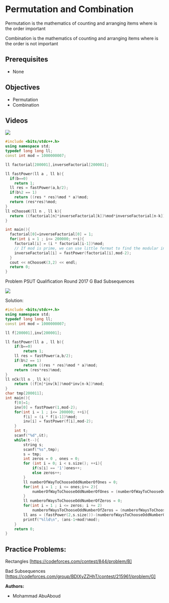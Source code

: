# Permutation and Combination

Permutation is the mathematics of counting and arranging items where is
the order important

Combination is the mathematics of counting and arranging items where is
the order is not important

## Prerequisites

* None

## Objectives
* Permutation
* Combination

## Videos 

[![](https://img.youtube.com/vi/TDHiHSfRxCM/0.jpg)](https://www.youtube.com/watch?v=TDHiHSfRxCM)

```cpp
#include <bits/stdc++.h>
using namespace std;
typedef long long ll;
const int mod = 1000000007;

ll factorial[200001],inverseFactorial[200001];

ll fastPower(ll a , ll b){
  if(b==0)
    return 1;
  ll res = fastPower(a,b/2);
  if(b%2 == 1)
    return ((res * res)%mod * a)%mod;
  return (res*res)%mod;
}
ll nChooseK(ll n , ll k){
  return ((factorial[n]*inverseFactorial[k])%mod*inverseFactorial[n-k])%mod;
}

int main(){
  factorial[0]=inverseFactorial[0] = 1;
  for(int i = 1 ; i<= 200000; ++i){
    factorial[i] = (i * factorial[i-1])%mod;
    // If mod is prime, we can use little fermat to find the modular inverse
    inverseFactorial[i] = fastPower(factorial[i],mod-2);
  }
  cout << nChooseK(3,2) << endl;
  return 0; 
}
```
Problem PSUT Qualification Round 2017 G Bad Subsequences

[![](https://img.youtube.com/vi/FUnF34CPDiM/0.jpg)](https://www.youtube.com/watch?v=FUnF34CPDiM)

Solution:
```cpp
#include <bits/stdc++.h>
using namespace std;
typedef long long ll;
const int mod = 1000000007;

ll f[200001],inv[200001];

ll fastPower(ll a , ll b){
	if(b==0)
		return 1;
	ll res = fastPower(a,b/2);
	if(b%2 == 1)
		return ((res * res)%mod * a)%mod;
	return (res*res)%mod;
}
ll nCk(ll n , ll k){
	return ((f[n]*inv[k])%mod*inv[n-k])%mod;
}
char tmp[200011];
int main(){
	f[0]=1;
	inv[0] = fastPower(1,mod-2);
	for(int i = 1 ; i<= 200000; ++i){
		f[i] = (i * f[i-1])%mod;
		inv[i] = fastPower(f[i],mod-2);
	}
	int t;
	scanf("%d",&t);
	while(t--){
		string s;
		scanf("%s",tmp);
		s = tmp;
		int zeros = 0 , ones = 0;
		for (int i = 0; i < s.size(); ++i){
			if(s[i] == '1')ones++;
			else zeros++;
		}
		ll numberOfWayToChooseOddNumberOfOnes = 0;
		for(int i = 1 ; i <= ones;i+= 2){
			numberOfWayToChooseOddNumberOfOnes = (numberOfWayToChooseOddNumberOfOnes + nCk(ones,i))%mod;
		}
		ll numberofWaysToChooseOddNumberOfZeros = 0;
		for(int i = 1 ; i <= zeros; i += 2)
			numberofWaysToChooseOddNumberOfZeros = (numberofWaysToChooseOddNumberOfZeros + nCk(zeros,i))%mod;
		ll ans = (fastPower(2,s.size())-(numberofWaysToChooseOddNumberOfZeros*numberOfWayToChooseOddNumberOfOnes)%mod+mod)%mod;
		printf("%lld\n", (ans-1+mod)%mod);		
	}
	return 0;	
}
```
## Practice Problems:

Rectangles [https://codeforces.com/contest/844/problem/B]

Bad Subsequences [https://codeforces.com/group/BDIXyZZHhT/contest/215961/problem/G]


**Authors:**
* Mohammad AbuAboud